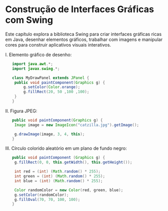 # Construção de Interfaces Gráficas com Swing

Este capítulo explora a biblioteca Swing para criar interfaces gráficas ricas em Java, desenhar elementos gráficos, trabalhar com imagens e manipular cores para construir aplicativos visuais interativos.


I. Elemento gráfico de desenho:

```java
   import java.awt.*;
   import javax.swing.*;

   class MyDrawPanel extends JPanel {
    public void paintComponent(Graphics g) {
        g.setColor(Color.orange);
        g.fillRect(20, 50 ,100 ,100);
    }
   }
```

II. Figura JPEG:

```java
   public void paintComponent(Graphics g) {
    Image image = new ImageIcon("catzilla.jpg").getImage();

    g.drawImage(image, 3, 4, this);
   }
```

III. Círculo colorido aleatório em um plano de fundo negro:

```java
   public void paintComponent (Graphics g) {
    g.fillRect(0, 0, this.getWidth(), this.getHeight());

    int red = (int) (Math.random() * 255);
    int green = (int) (Math.random() * 255);
    int blue = (int) (Math.random() * 255);

    Color randomColor = new Color(red, green, blue);
    g.setColor(randomColor);
    g.fillOval(70, 70, 100, 100);
   }
```